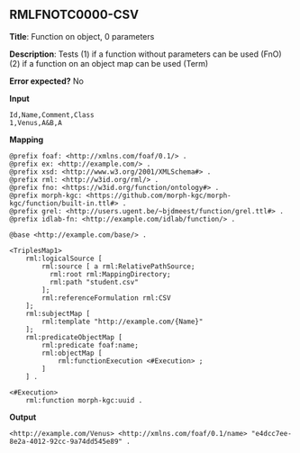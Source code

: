 ## RMLFNOTC0000-CSV

**Title**: Function on object, 0 parameters

**Description**: Tests
(1) if a function without parameters can be used (FnO)
(2) if a function on an object map can be used (Term)

**Error expected?** No

**Input**
```
Id,Name,Comment,Class
1,Venus,A&B,A

```

**Mapping**
```
@prefix foaf: <http://xmlns.com/foaf/0.1/> .
@prefix ex: <http://example.com/> .
@prefix xsd: <http://www.w3.org/2001/XMLSchema#> .
@prefix rml: <http://w3id.org/rml/> .
@prefix fno: <https://w3id.org/function/ontology#> .
@prefix morph-kgc: <https://github.com/morph-kgc/morph-kgc/function/built-in.ttl#> .
@prefix grel: <http://users.ugent.be/~bjdmeest/function/grel.ttl#> .
@prefix idlab-fn: <http://example.com/idlab/function/> .

@base <http://example.com/base/> .

<TriplesMap1>
    rml:logicalSource [
        rml:source [ a rml:RelativePathSource;
          rml:root rml:MappingDirectory;
          rml:path "student.csv"
        ];
        rml:referenceFormulation rml:CSV
    ];
    rml:subjectMap [
        rml:template "http://example.com/{Name}"
    ];
    rml:predicateObjectMap [
        rml:predicate foaf:name;
        rml:objectMap [
            rml:functionExecution <#Execution> ;
        ]
    ] .

<#Execution>
    rml:function morph-kgc:uuid .

```

**Output**
```
<http://example.com/Venus> <http://xmlns.com/foaf/0.1/name> "e4dcc7ee-8e2a-4012-92cc-9a74dd545e89" .

```

